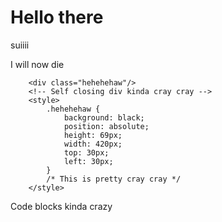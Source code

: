 # Hello there

suiiii

I will now die

```svelte
    <div class="hehehehaw"/>
    <!-- Self closing div kinda cray cray -->
    <style>
        .hehehehaw {
            background: black;
            position: absolute;
            height: 69px;
            width: 420px;
            top: 30px;
            left: 30px;
        }
        /* This is pretty cray cray */
    </style>
```

Code blocks kinda crazy